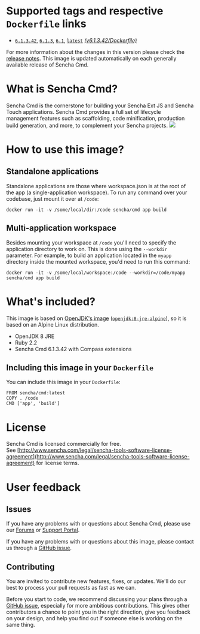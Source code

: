 # Supported tags and respective `Dockerfile` links

- [`6.1.3.42`](https://github.com/israelroldan/docker-sencha-cmd/blob/v6.1.3.42/Dockerfile), [`6.1.3`](https://github.com/israelroldan/docker-sencha-cmd/blob/v6.1.3.42/Dockerfile), [`6.1`](https://github.com/israelroldan/docker-sencha-cmd/blob/v6.1.3.42/Dockerfile), [`latest`](https://github.com/israelroldan/docker-sencha-cmd/blob/v6.1.3.42/Dockerfile) [_(v6.1.3.42/Dockerfile)_](https://github.com/israelroldan/docker-sencha-cmd/blob/v6.1.3.42/Dockerfile)

For more information about the changes in this version please check the [release notes](http://cdn.sencha.com/cmd/6.1.3.42/release-notes.html). This image is updated automatically on each generally available release of Sencha Cmd.

# What is Sencha Cmd?
Sencha Cmd is the cornerstone for building your Sencha Ext JS and Sencha Touch applications. Sencha Cmd provides a full set of lifecycle management features such as scaffolding, code minification, production build generation, and more, to complement your Sencha projects.
![](https://www.sencha.com/wp-content/uploads/2015/03/sencha-cmd-hero.png)

# How to use this image?

## Standalone applications

Standalone applications are those where workspace.json is at the root of the app (a single-application workspace).
To run any command over your codebase, just mount it over at `/code`:

    docker run -it -v /some/local/dir:/code sencha/cmd app build

## Multi-application workspace

Besides mounting your workspace at `/code` you'll need to specify the application directory to work on. This is done using the `--workdir` parameter. For example, to build an application located in the `myapp` directory inside the mounted workspace, you'd need to run this command:

    docker run -it -v /some/local/workspace:/code --workdir=/code/myapp sencha/cmd app build

# What's included?

This image is based on [OpenJDK's image](https://hub.docker.com/_/openjdk/) ([`openjdk:8-jre-alpine`](https://github.com/docker-library/openjdk/blob/54c64cf47d2b705418feb68b811419a223c5a040/8-jdk/alpine/Dockerfile)), so it is based on an Alpine Linux distribution.
 
- OpenJDK 8 JRE
- Ruby 2.2
- Sencha Cmd 6.1.3.42 with Compass extensions

## Including this image in your `Dockerfile`

You can include this image in your `Dockerfile`:

    FROM sencha/cmd:latest
    COPY . /code
    CMD ['app', 'build']

# License

Sencha Cmd is licensed commercially for free.<br>See [http://www.sencha.com/legal/sencha-tools-software-license-agreement](http://www.sencha.com/legal/sencha-tools-software-license-agreement) for license terms.

# User feedback

## Issues 

If you have any problems with or questions about Sencha Cmd, please use our [Forums](https://www.sencha.com/forum/forumdisplay.php?8-Sencha-Cmd) or [Support Portal](https://support.sencha.com/#login).

If you have any problems with or questions about this image, please contact us through a [GitHub issue](https://github.com/israelroldan/docker-sencha-cmd/issues).

## Contributing

You are invited to contribute new features, fixes, or updates. We'll do our best to process your pull requests as fast as we can.

Before you start to code, we recommend discussing your plans through a [GitHub issue](https://github.com/israelroldan/docker-sencha-cmd/issues), especially for more ambitious contributions. This gives other contributors a chance to point you in the right direction, give you feedback on your design, and help you find out if someone else is working on the same thing.